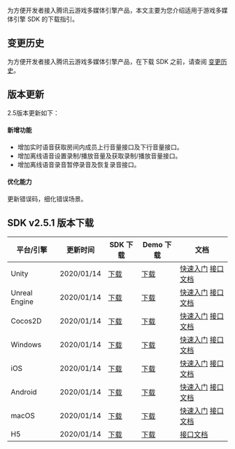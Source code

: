 
为方便开发者接入腾讯云游戏多媒体引擎产品，本文主要为您介绍适用于游戏多媒体引擎 SDK 的下载指引。

## 变更历史
为方便开发者接入腾讯云游戏多媒体引擎产品，在下载 SDK 之前，请查阅 [变更历史](https://cloud.tencent.com/document/product/607/11904)。

## 版本更新
2.5版本更新如下：
#### 新增功能
- 增加实时语音获取房间内成员上行音量接口及下行音量接口。
- 增加离线语音设置录制/播放音量及获取录制/播放音量接口。
- 增加离线语音录音暂停录音及恢复录音接口。

#### 优化能力
更新错误码，细化错误场景。



## SDK v2.5.1 版本下载

|平台/引擎  | 更新时间        |SDK 下载|Demo 下载|文档|
|-------------| ------------- | ------------- |------------- |------------- |
|	Unity			|2020/01/14 |[下载](http://dldir1.qq.com/hudongzhibo/QCloud_TGP/GME/GME2.5.1/GME_Unity_Audio_SDK_2.5.1.112.zip)		|[下载](http://dldir1.qq.com/hudongzhibo/QCloud_TGP/GME/GME2.5.1/GME_Unity_Audio_Demo_2.5.1.112.zip)		|[快速入门](https://cloud.tencent.com/document/product/607/18248) [接口文档](https://cloud.tencent.com/document/product/607/15228)|
|		Unreal Engine	|2020/01/14|[下载](http://dldir1.qq.com/hudongzhibo/QCloud_TGP/GME/GME2.5.1/GME_Unreal_Audio_SDK_2.5.1.112.zip)		|[下载](http://dldir1.qq.com/hudongzhibo/QCloud_TGP/GME/GME2.5.1/GME_Unreal_Audio_Demo_2.5.1.112.zip)		|[快速入门](https://cloud.tencent.com/document/product/607/18267) [接口文档](https://cloud.tencent.com/document/product/607/15231)|
|		Cocos2D		|2020/01/14 |[下载](http://dldir1.qq.com/hudongzhibo/QCloud_TGP/GME/GME2.5.1/GME_Cocos_Audio_SDK_2.5.1.112.zip)	|[下载](http://dldir1.qq.com/hudongzhibo/QCloud_TGP/GME/GME2.5.1/GME_Cocos_Audio_Demo_2.5.1.112.zip)		|[快速入门](https://cloud.tencent.com/document/product/607/18292) [接口文档](https://cloud.tencent.com/document/product/607/15218)|
|		Windows 	|2020/01/14 |[下载](http://dldir1.qq.com/hudongzhibo/QCloud_TGP/GME/GME2.5.1/GME_Windows_audio_sdk_2.5.1.51.zip)		|[下载](http://dldir1.qq.com/hudongzhibo/QCloud_TGP/GME/GME2.5.1/GME_Windows_audio_demo_2.5.1.51.zip)	  |[快速入门](https://cloud.tencent.com/document/product/607/18320) [接口文档](https://cloud.tencent.com/document/product/607/15232)|
|	iOS				|2020/01/14 |[下载](http://dldir1.qq.com/hudongzhibo/QCloud_TGP/GME/GME2.5.1/GME_ios_audio_sdk_2.5.1.84.zip)			|[下载](http://dldir1.qq.com/hudongzhibo/QCloud_TGP/GME/GME2.5.1/GME_ios_audio_demo_2.5.1.84.zip)		|[快速入门](https://cloud.tencent.com/document/product/607/18238) [接口文档](https://cloud.tencent.com/document/product/607/15221)|
|	Android 		|2020/01/14 |[下载](http://dldir1.qq.com/hudongzhibo/QCloud_TGP/GME/GME2.5.1/GME_android_audio_sdk_2.5.1.87.zip)		|[下载](http://dldir1.qq.com/hudongzhibo/QCloud_TGP/GME/GME2.5.1/GME_android_audio_demo_2.5.1.87.zip)	|[快速入门](https://cloud.tencent.com/document/product/607/18158) [接口文档](https://cloud.tencent.com/document/product/607/15210)|
|	 		macOS	 		|2020/01/14 |[下载](http://dldir1.qq.com/hudongzhibo/QCloud_TGP/GME/GME2.5.1/GME_mac_audio_sdk_2.5.1.36.zip)			|[下载](http://dldir1.qq.com/hudongzhibo/QCloud_TGP/GME/GME2.5.1/GME_mac_audio_demo_2.5.1.36.zip)		|[快速入门](https://cloud.tencent.com/document/product/607/18738) [接口文档](https://cloud.tencent.com/document/product/607/18739)|
|	 		H5 		|2020/01/14|[下载](http://dldir1.qq.com/hudongzhibo/QCloud_TGP/GME/GME2.5.1/GME_H5_Audio_SDK_2.5.1.120.zip)			|[下载](http://dldir1.qq.com/hudongzhibo/QCloud_TGP/GME/GME2.5.1/GME_H5_Audio_Sample_2.5.1.120.zip)		| [接口文档](https://cloud.tencent.com/document/product/607/32157)|


